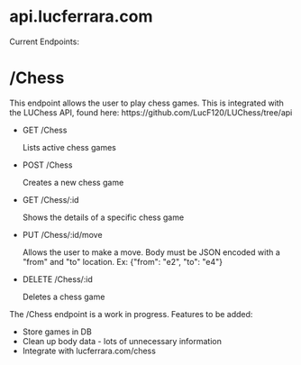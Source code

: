 # api.lucferrara.com

Current Endpoints: 
<h1>/Chess</h1>
<p>This endpoint allows the user to play chess games. This is integrated with the LUChess API, found here: <a>https://github.com/LucF120/LUChess/tree/api</a></p>
<ul>
<li>GET /Chess</li> <p>Lists active chess games</p>
<li>POST /Chess</li> <p>Creates a new chess game</p>
<li>GET /Chess/:id</li> <p>Shows the details of a specific chess game</p>
<li>PUT /Chess/:id/move</li> <p>Allows the user to make a move. Body must 
be JSON encoded with a "from" and "to" location. Ex: {"from": "e2", "to": "e4"}
<li>DELETE /Chess/:id</li> <p>Deletes a chess game</p>
</ul>
<p>The /Chess endpoint is a work in progress. Features to be added:</p>
<ul>
<li>Store games in DB</li>
<li>Clean up body data - lots of unnecessary information</li>
<li>Integrate with lucferrara.com/chess</li>
</ul>
